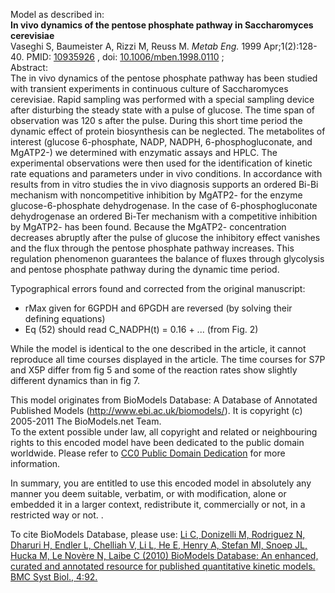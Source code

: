 

Model as described in:  
**In vivo dynamics of the pentose phosphate pathway in Saccharomyces cerevisiae**   
Vaseghi S, Baumeister A, Rizzi M, Reuss M. _Metab Eng._ 1999 Apr;1(2):128-40.
PMID: [10935926](http://www.ncbi.nlm.nih.gov/pubmed/10935926) , doi:
[10.1006/mben.1998.0110](http://dx.doi.org/10.1006/mben.1998.0110) ;  
Abstract:  
The in vivo dynamics of the pentose phosphate pathway has been studied with
transient experiments in continuous culture of Saccharomyces cerevisiae. Rapid
sampling was performed with a special sampling device after disturbing the
steady state with a pulse of glucose. The time span of observation was 120 s
after the pulse. During this short time period the dynamic effect of protein
biosynthesis can be neglected. The metabolites of interest (glucose
6-phosphate, NADP, NADPH, 6-phosphogluconate, and MgATP2-) we determined with
enzymatic assays and HPLC. The experimental observations were then used for
the identification of kinetic rate equations and parameters under in vivo
conditions. In accordance with results from in vitro studies the in vivo
diagnosis supports an ordered Bi-Bi mechanism with noncompetitive inhibition
by MgATP2- for the enzyme glucose-6-phosphate dehydrogenase. In the case of
6-phosphogluconate dehydrogenase an ordered Bi-Ter mechanism with a
competitive inhibition by MgATP2- has been found. Because the MgATP2-
concentration decreases abruptly after the pulse of glucose the inhibitory
effect vanishes and the flux through the pentose phosphate pathway increases.
This regulation phenomenon guarantees the balance of fluxes through glycolysis
and pentose phosphate pathway during the dynamic time period.

Typographical errors found and corrected from the original manuscript:

  * rMax given for 6GPDH and 6PGDH are reversed (by solving their defining equations)
  * Eq (52) should read C_NADPH(t) = 0.16 + ... (from Fig. 2)

While the model is identical to the one described in the article, it cannot
reproduce all time courses displayed in the article. The time courses for S7P
and X5P differ from fig 5 and some of the reaction rates show slightly
different dynamics than in fig 7.

This model originates from BioModels Database: A Database of Annotated
Published Models (http://www.ebi.ac.uk/biomodels/). It is copyright (c)
2005-2011 The BioModels.net Team.  
To the extent possible under law, all copyright and related or neighbouring
rights to this encoded model have been dedicated to the public domain
worldwide. Please refer to [CC0 Public Domain
Dedication](http://creativecommons.org/publicdomain/zero/1.0/) for more
information.

In summary, you are entitled to use this encoded model in absolutely any
manner you deem suitable, verbatim, or with modification, alone or embedded it
in a larger context, redistribute it, commercially or not, in a restricted way
or not. .  
  
To cite BioModels Database, please use: [Li C, Donizelli M, Rodriguez N,
Dharuri H, Endler L, Chelliah V, Li L, He E, Henry A, Stefan MI, Snoep JL,
Hucka M, Le Novère N, Laibe C (2010) BioModels Database: An enhanced, curated
and annotated resource for published quantitative kinetic models. BMC Syst
Biol., 4:92.](http://www.ncbi.nlm.nih.gov/pubmed/20587024)

